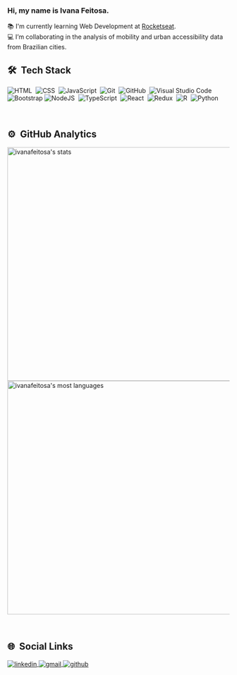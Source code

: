 ### Hi, my name is Ivana Feitosa.

📚 I'm currently learning Web Development at <a href="https://www.rocketseat.com.br/">Rocketseat</a>.
<br>
💻 I’m collaborating in the analysis of mobility and urban accessibility data from Brazilian cities.
<br>

## 🛠 &nbsp;Tech Stack

![HTML](https://img.shields.io/badge/-HTML-05122A?style=flat&logo=HTML5)&nbsp;
![CSS](https://img.shields.io/badge/-CSS-05122A?style=flat&logo=CSS3&logoColor=1572B6)&nbsp;
![JavaScript](https://img.shields.io/badge/-JavaScript-05122A?style=flat&logo=javascript)&nbsp;
![Git](https://img.shields.io/badge/-Git-05122A?style=flat&logo=git)&nbsp;
![GitHub](https://img.shields.io/badge/-GitHub-05122A?style=flat&logo=github)&nbsp;
![Visual Studio Code](https://img.shields.io/badge/-Visual%20Studio%20Code-05122A?style=flat&logo=visual-studio-code&logoColor=007ACC)&nbsp;
![Bootstrap](https://img.shields.io/badge/Bootstrap-05122A?style=flat&logo=bootstrap)
![NodeJS](https://img.shields.io/badge/Node.js-05122A?style=flat&logo=node.js)&nbsp;
![TypeScript](https://img.shields.io/badge/TypeScript-05122A?style=flat&logo=typescript)&nbsp;
![React](https://img.shields.io/badge/React-05122A?style=flat&logo=react)&nbsp;
![Redux](https://img.shields.io/badge/Redux-05122A?style=flat&logo=redux)&nbsp;
![R](https://img.shields.io/badge/R-05122A?style=flat&logo=r)&nbsp;
![Python](https://img.shields.io/badge/Python-05122A?style=flat&logo=python)&nbsp;

<br>

## ⚙️ &nbsp;GitHub Analytics

<p align="left">
<img width="530em" src="https://github-readme-stats.vercel.app/api?username=ivanafeitosa&show_icons=true&theme=vision-friendly-dark" alt="ivanafeitosa's stats"/>
<img width="530em" src="https://github-readme-stats.vercel.app/api/top-langs/?username=ivanafeitosa&layout=compact&theme=vision-friendly-dark" alt="ivanafeitosa's most languages"/>
</p>

<br>

## 🌐 &nbsp;Social Links

<p>
<a href="https://linkedin.com/in/ivanafeitosa" target="_blank">
  <img align="center" src="https://img.shields.io/badge/-LinkedIn-blue?style=flat&logo=linkedin" alt="linkedin"/>
</a>
<a href="mailto:ivsfeitosa@gmail.com" target="_blank">
 <img align="center" src="https://img.shields.io/badge/-Gmail-FF0000?style=flat-square&logo=Gmail&logoColor=white&link=mailto:SEU-EMAIL" alt="gmail"/>
</a>
<a href="https://github.com/ivanafeitosa/">
  <img align="center" src="https://img.shields.io/github/followers/ivanafeitosa?label=follow&style=social" alt="github"/>  
</a>
</p>

<!--
**ivanafeitosa/ivanafeitosa** is a ✨ _special_ ✨ repository because its `README.md` (this file) appears on your GitHub profile.

Here are some ideas to get you started:

- 🔭 I’m currently working on ...
- 🌱 I’m currently learning ...
- 👯 I’m looking to collaborate on ...
- 🤔 I’m looking for help with ...
- 💬 Ask me about ...
- 📫 How to reach me: ...
- 😄 Pronouns: ...
- ⚡ Fun fact: ...
-->
